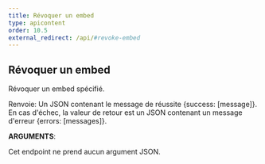 ```yaml
---
title: Révoquer un embed
type: apicontent
order: 10.5
external_redirect: /api/#revoke-embed
---
```


## Révoquer un embed
Révoquer un embed spécifié.

Renvoie: Un JSON contenant le message de réussite {success: [message]}. En cas d'échec, la valeur de retour est un JSON contenant un message d'erreur {errors: [messages]}.

**ARGUMENTS**:

Cet endpoint ne prend aucun argument JSON.
